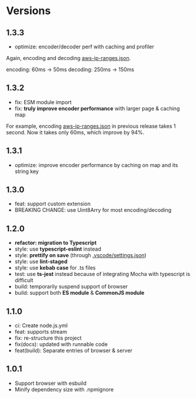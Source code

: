 # Versions

## 1.3.3

- optimize: encoder/decoder perf with caching and profiler

Again, encoding and decoding [aws-ip-ranges.json](test/dataset/aws-ip-ranges.json).

encoding: 60ms -> 50ms
decoding: 250ms -> 150ms

## 1.3.2

- fix: ESM module import
- fix: **truly improve encoder performance** with larger page & caching map

For example, encoding [aws-ip-ranges.json](test/dataset/aws-ip-ranges.json) in previous release takes 1 second.
Now it takes only 60ms, which improve by 94%.

## 1.3.1

- optimize: improve encoder performance by caching on map and its string key

## 1.3.0

- feat: support custom extension
- BREAKING CHANGE: use Uint8Arry for most encoding/decoding

## 1.2.0

- **refactor: migration to Typescript**
- style: use **typescript-eslint** instead
- style: **prettify on save** (through [.vscode/settings.json](.vscode/settings.json))
- style: use **lint-staged**
- style: use **kebab case** for .ts files
- test: use **ts-jest** instead because of integrating Mocha with typescript is difficult
- build: temporarily suspend support of browser
- build: support both **ES module** & **CommonJS module**

## 1.1.0

- ci: Create node.js.yml
- feat: supports stream
- fix: re-structure this project
- fix(docs): updated with runnable code
- feat(build): Separate entries of browser & server

## 1.0.1

- Support browser with esbuild
- Minify dependency size with .npmignore
